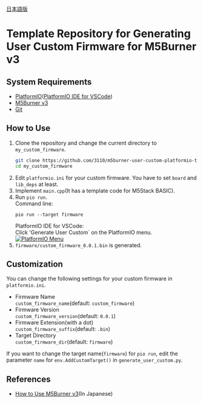 [日本語版](README_ja_JP.md)

# Template Repository for Generating User Custom Firmware for M5Burner v3

## System Requirements

- [PlatformIO](https://platformio.org/)([PlatformIO IDE for VSCode](https://platformio.org/install/ide?install=vscode))
- [M5Burner v3](https://docs.m5stack.com/en/download)
- [Git](https://git-scm.com/)

## How to Use

1. Clone the repository and change the current directory to `my_custom_firmware`.  
    ```bash
    git clone https://github.com/3110/m5burner-user-custom-platformio-template.git my_custom_firmware
    cd my_custom_firmware
    ```
1. Edit `platformio.ini` for your custom firmware. You have to set `board` and `lib_deps` at least.
1. Implement `main.cpp`(It has a template code for M5Stack BASIC).
1. Run `pio run`.  
   Command line: 
   ```
   pio run --target firmware
   ```
   PlatformIO IDE for VSCode:  
   Click 'Generate User Custom` on the PlatformIO menu.  
   [![PlatformIO Menu](https://i.gyazo.com/653a56dd4d5625d42b4ec259872633de.png)](https://gyazo.com/653a56dd4d5625d42b4ec259872633de)
1. `firmware/custom_firmware_0.0.1.bin` is generated.

## Customization

You can change the following settings for your custom firmware in `platformio.ini`.

* Firmware Name  
  `custom_firmware_name`(default: `custom_firmware`)
* Firmware Version  
  `custom_firmware_version`(default: `0.0.1`)
* Firmware Extension(with a dot)  
  `custom_firmware_suffix`(default: `.bin`)
* Target Directory  
  `custom_firmware_dir`(default: `firmware`)

If you want to change the target name(`firmware`) for `pio run`, edit the parameter `name` for `env.AddCustomTarget()` in `generate_user_custom.py`.


## References

- [How to Use M5Burner v3](https://zenn.dev/saitotetsuya/articles/m5stack_m5burner_v3)(In Japanese)

